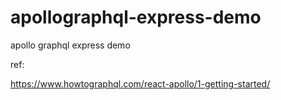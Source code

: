 # apollographql-express-demo
apollo graphql express demo




ref:

https://www.howtographql.com/react-apollo/1-getting-started/
